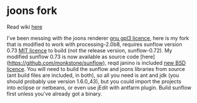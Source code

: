 # joons fork #

Read wiki [here](https://github.com/monkstone/joons-fork/wiki/_pages) 


I've been messing with the joons renderer [gnu gpl3 licence](http://www.gnu.org/licenses/gpl-3.0.txt), here is my fork that is modified to work with processing-2.0b8, requires sunflow version 0.73 [MIT licence](http://en.wikipedia.org/wiki/MIT_License) to build (not the release version, sunflow-0.72). My modified sunflow 0.73 is now available as source code [here] (https://github.com/monkstone/sunflow), reqd janino is included [new BSD licence](http://dist.codehaus.org/janino/new_bsd_license.txt). You will need to build the sunflow and joons libraries from source (ant build files are included, in both), so all you need is ant and jdk (you should probably use version 1.6.0_43), but you could import the projects into eclipse or netbeans, or even use jEdit with antfarm plugin. Build sunflow first unless you've already got a binary.
